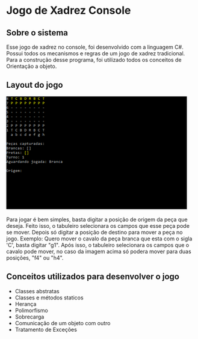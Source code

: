 # Jogo de Xadrez Console

## Sobre o sistema
Esse jogo de xadrez no console, foi desenvolvido com a linguagem C#. Possui todos os mecanismos e regras de um jogo de xadrez tradicional. Para a construção desse programa, foi utilizado todos os conceitos de Orientação a objeto.

## Layout do jogo
<img src="Tela-Jogo-Xadrez2.PNG" ></img>

Para jogar é bem simples, basta digitar a posição de origem da peça que deseja. Feito isso, o tabuleiro selecionara os campos que esse peça pode se mover. Depois só digitar a posição de destino para mover a peça no jogo.
Exemplo: Quero mover o cavalo da peça branca que esta com o sigla 'C', basta digitar "g1". Após isso, o tabuleiro selecionara os campos que o cavalo pode mover, no caso da imagem acima só podera mover para duas posições, "f4" ou "h4".

## Conceitos utilizados para desenvolver o jogo
- Classes abstratas
- Classes e métodos staticos
- Herança
- Polimorfismo
- Sobrecarga
- Comunicação de um objeto com outro
- Tratamento de Exceções